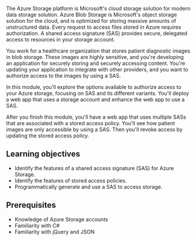 The Azure Storage platform is Microsoft's cloud storage solution for modern data storage solution. Azure Blob Storage is Microsoft's object storage solution for the cloud, and is optimized for storing massive amounts of unstructured data. Every request to access files stored in Azure requires authorization. A shared access signature (SAS) provides secure, delegated access to resources in your storage account. 

You work for a healthcare organization that stores patient diagnostic images in blob storage. These images are highly sensitive, and you're developing an application for securely storing and securely accessing content. You're updating your application to integrate with other providers, and you want to authorize access to the images by using a SAS.

In this module, you'll explore the options available to authorize access to your Azure storage, focusing on SAS and its different variants. You'll deploy a web app that uses a storage account and enhance the web app to use a SAS.

After you finish this module, you'll have a web app that uses multiple SASs that are associated with a stored access policy. You'll see how patient images are only accessible by using a SAS. Then you'll revoke access by updating the stored access policy.

## Learning objectives

- Identify the features of a shared access signature (SAS) for Azure Storage.
- Identify the features of stored access policies.
- Programmatically generate and use a SAS to access storage.

## Prerequisites

- Knowledge of Azure Storage accounts
- Familiarity with C#
- Familiarity with jQuery and JSON
